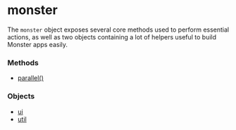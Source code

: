 # monster
The `monster` object exposes several core methods used to perform essential actions, as well as two objects containing a lot of helpers useful to build Monster apps easily.

### Methods
* [parallel()][parallel]

### Objects
* [ui][ui]
* [util][util]

[parallel]: monster/parallel().md
[pub]: monster/pub().md
[request]: monster/request().md
[sub]: monster/sub().md
[template]: monster/template().md

[ui]: monster/ui.md
[util]: monster/util.md